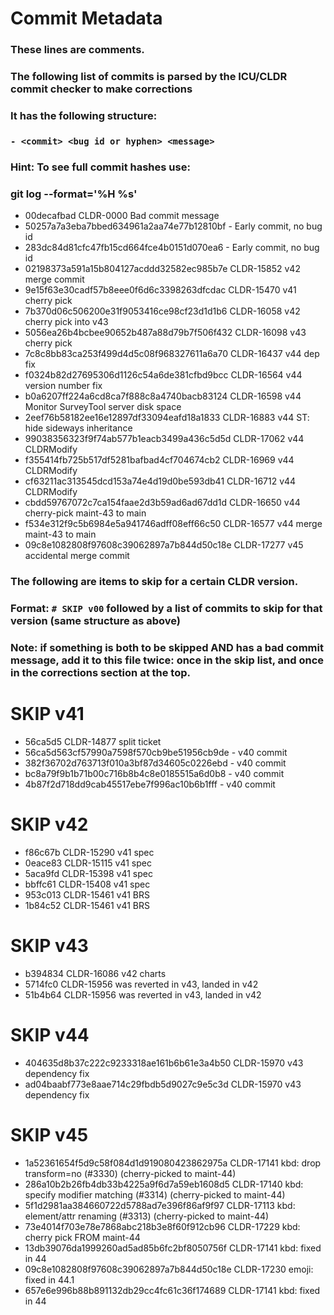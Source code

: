# Commit Metadata

### These lines are comments.
### The following list of commits is parsed by the ICU/CLDR commit checker to make corrections
### It has the following structure:
### `- <commit> <bug id or hyphen> <message>`
###
### Hint: To see full commit hashes use:
###   git log --format='%H %s'

- 00decafbad CLDR-0000 Bad commit message
- 50257a7a3eba7bbed634961a2aa74e77b12810bf - Early commit, no bug id
- 283dc84d81cfc47fb15cd664fce4b0151d070ea6 - Early commit, no bug id
- 02198373a591a15b804127acddd32582ec985b7e CLDR-15852 v42 merge commit
- 9e15f63e30cadf57b8eee0f6d6c3398263dfcdac CLDR-15470 v41 cherry pick
- 7b370d06c506200e31f9053416ce98cf23d1d1b6 CLDR-16058 v42 cherry pick into v43
- 5056ea26b4bcbee90652b487a88d79b7f506f432 CLDR-16098 v43 cherry pick
- 7c8c8bb83ca253f499d4d5c08f968327611a6a70 CLDR-16437 v44 dep fix
- f0324b82d27695306d1126c54a6de381cfbd9bcc CLDR-16564 v44 version number fix
- b0a6207ff224a6cd8ca7f888c8a4740bacb83124 CLDR-16598 v44 Monitor SurveyTool server disk space
- 2eef76b58182ee16e12897df33094eafd18a1833 CLDR-16883 v44 ST: hide sideways inheritance
- 99038356323f9f74ab577b1eacb3499a436c5d5d CLDR-17062 v44 CLDRModify
- f355414fb725b517df5281bafbad4cf704674cb2 CLDR-16969 v44 CLDRModify
- cf63211ac313545dcd153a74e4d19d0be593db41 CLDR-16712 v44 CLDRModify
- cbdd59767072c7ca154faae2d3b59ad6ad67dd1d CLDR-16650 v44 cherry-pick maint-43 to main
- f534e312f9c5b6984e5a941746adff08eff66c50 CLDR-16577 v44 merge maint-43 to main
- 09c8e1082808f97608c39062897a7b844d50c18e CLDR-17277 v45 accidental merge commit

### The following are items to skip for a certain CLDR version.
### Format: `# SKIP v00` followed by a list of commits to skip for that version (same structure as above)
### Note: if something is both to be skipped AND has a bad commit message, add it to this file twice: once in the skip list, and once in the corrections section at the top.

# SKIP v41

- 56ca5d5 CLDR-14877 split ticket
- 56ca5d563cf57990a7598f570cb9be51956cb9de - v40 commit
- 382f36702d763713f010a3bf87d34605c0226ebd - v40 commit
- bc8a79f9b1b71b00c716b8b4c8e0185515a6d0b8 - v40 commit
- 4b87f2d718dd9cab45517ebe7f996ac10b6b1fff - v40 commit

# SKIP v42

- f86c67b CLDR-15290 v41 spec
- 0eace83 CLDR-15115 v41 spec
- 5aca9fd CLDR-15398 v41 spec
- bbffc61 CLDR-15408 v41 spec
- 953c013 CLDR-15461 v41 BRS
- 1b84c52 CLDR-15461 v41 BRS

# SKIP v43

- b394834 CLDR-16086 v42 charts
- 5714fc0 CLDR-15956 was reverted in v43, landed in v42
- 51b4b64 CLDR-15956 was reverted in v43, landed in v42

# SKIP v44

- 404635d8b37c222c9233318ae161b6b61e3a4b50 CLDR-15970 v43 dependency fix
- ad04baabf773e8aae714c29fbdb5d9027c9e5c3d CLDR-15970 v43 dependency fix

# SKIP v45

- 1a52361654f5d9c58f084d1d919080423862975a CLDR-17141 kbd: drop transform=no (#3330) (cherry-picked to maint-44)
- 286a10b2b26fb4db33b4225a9f6d7a59eb1608d5 CLDR-17140 kbd: specify modifier matching (#3314) (cherry-picked to maint-44)
- 5f1d2981aa384660722d5788ad7e396f86af9f97 CLDR-17113 kbd: element/attr renaming (#3313) (cherry-picked to maint-44)
- 73e4014f703e78e7868abc218b3e8f60f912cb96 CLDR-17229 kbd: cherry pick FROM maint-44
- 13db39076da1999260ad5ad85b6fc2bf8050756f CLDR-17141 kbd: fixed in 44
- 09c8e1082808f97608c39062897a7b844d50c18e CLDR-17230 emoji: fixed in 44.1
- 657e6e996b88b891132db29cc4fc61c36f174689 CLDR-17141 kbd: fixed in 44
